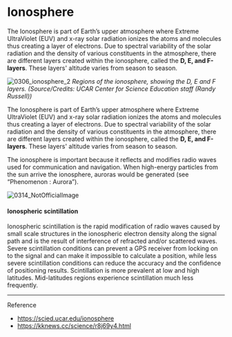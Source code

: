 # Ionosphere

The Ionosphere is part of Earth’s upper atmosphere where Extreme UltraViolet (EUV) and x-ray solar radiation ionizes the atoms and molecules thus creating a layer of electrons. Due to spectral variability of the solar radiation and the density of various constituents in the atmosphere, there are different layers created within the ionosphere, called the **D, E, and F-layers**. These layers' altitude varies from season to season. 

![0306_ionosphere_2](./static/0306_ionosphere_2.jpg)
*Regions of the ionosphere, showing the D, E and F layers. (Source/Credits: UCAR Center for Science Education staff (Randy Russell))*

The Ionosphere is part of Earth’s upper atmosphere where Extreme UltraViolet (EUV) and x-ray solar radiation ionizes the atoms and molecules thus creating a layer of electrons. Due to spectral variability of the solar radiation and the density of various constituents in the atmosphere, there are different layers created within the ionosphere, called the **D, E, and F-layers**. These layers' altitude varies from season to season. 

The ionosphere is important because it reflects and modifies radio waves used for communication and navigation. When high-energy particles from the sun arrive the ionosphere, auroras would be generated (see “Phenomenon : Aurora”).

![0314_NotOfficialImage](./static/0314_NotOfficialImage.png)

#### Ionospheric scintillation

Ionospheric scintillation is the rapid modification of radio waves caused by small scale structures in the ionospheric electron density along the signal path and is the result of interference of refracted and/or scattered waves. Severe scintillation conditions can prevent a GPS receiver from locking on to the signal and can make it impossible to calculate a position, while less severe scintillation conditions can reduce the accuracy and the confidence of positioning results. Scintillation is more prevalent at low and high latitudes. Mid-latitudes regions experience scintillation much less frequently.

---

Reference

- https://scied.ucar.edu/ionosphere
- https://kknews.cc/science/r8j69y4.html

